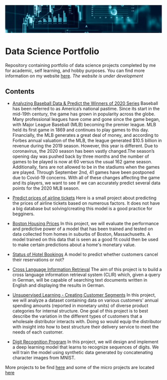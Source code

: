 <div align="center"><img src="images/header.png"></div>


# Data Science Portfolio
Repository containing portfolio of data science projects completed by me for academic, self learning, and hobby purposes.
You can find more information on my website [here](https://afshin.pro/). *The website is under development*


## Contents
- [Analyzing Baseball Data & Predict the Winners of 2020 Series](https://github.com/afshin-arab/afshin-arab.github.io/blob/200f6dadaee1a6bf3bc102216b4015858c0ae733/projects/Baseball%20Project/Project.pdf) Baseball has been referred to as America’s national pastime. Since its start in the mid-19th century, the game has grown in popularity across the globe. Many professional leagues have come and gone since the game began, with Major League Baseball (MLB) becoming the premier league. MLB held its first game in 1869 and continues to play games to this day. Financially, the MLB generates a great deal of money, and according to Forbes annual valuation of the MLB, the league generated $10.5 billion in revenue during the 2019 season. However, this year is different. Due to coronavirus, the 2020 season has been vastly changed.The season’s opening day was pushed back by three months and the number of games to be played is now at 60 versus the usual 162 game season. Additionally, fans are not allowed to be in the stadiums when the games are played. Through September 2nd, 41 games have been postponed due to Covid-19 concerns. With all of these changes affecting the game and its players, we want to see if we can accurately predict several data points for the 2020 MLB season.

- [Predict prices of airline tickets](https://github.com/afshin-arab/afshin-arab.github.io/blob/200f6dadaee1a6bf3bc102216b4015858c0ae733/projects/Predict%20prices%20of%20airline%20tickets/Project.ipynb) Here is a small project about predicting the prices of airline tickets based on numerous factors. It does not have a big database but solving/creating this model is a good practice for begginers.
- [Boston Housing Prices](https://github.com/afshin-arab/afshin-arab.github.io/blob/200f6dadaee1a6bf3bc102216b4015858c0ae733/projects/Boston%20Housing%20Prices/Project.ipynb) In this project, we will evaluate the performance and predictive power of a model that has been trained and tested on data collected from homes in suburbs of Boston, Massachusetts. A model trained on this data that is seen as a good fit could then be used to make certain predictions about a home's monetary value.

- [Status of Hotel Bookings](https://github.com/afshin-arab/afshin-arab.github.io/blob/200f6dadaee1a6bf3bc102216b4015858c0ae733/projects/Predict%20status%20of%20Hotel%20Booking/Project.ipynb) A model to predict whether customers cancel their reservations or not?

- [Cross Language Information Retrieval](https://github.com/afshin-arab/afshin-arab.github.io/blob/200f6dadaee1a6bf3bc102216b4015858c0ae733/projects/Cross%20Language%20Information%20Retrieval/Project.ipynb) The aim of this project is to build a cross language information retrieval system (CLIR) which, given a query in German, will be capable of searching text documents written in English and displaying the results in German.

- [Unsupervised Learning - Creating Customer Segments](https://github.com/afshin-arab/afshin-arab.github.io/blob/200f6dadaee1a6bf3bc102216b4015858c0ae733/projects/Customer%20Segments/Porject.ipynb) In this project, we will analyze a dataset containing data on various customers' annual spending amounts (reported in monetary units) of diverse product categories for internal structure. One goal of this project is to best describe the variation in the different types of customers that a wholesale distributor interacts with. Doing so would equip the distributor with insight into how to best structure their delivery service to meet the needs of each customer.

- [Digit Recognition Program](https://github.com/afshin-arab/afshin-arab.github.io/blob/200f6dadaee1a6bf3bc102216b4015858c0ae733/projects/Digit%20Sequence%20Recognition/Project.ipynb) In this project, we will design and implement a deep learning model that learns to recognize sequences of digits. We will train the model using synthetic data generated by concatenating character images from MNIST.

More projects to be find [here](https://github.com/afshin-arab/afshin-arab.github.io/tree/main/projects) and some of the micro projects are located [here](https://github.com/afshin-arab/afshin-arab.github.io/tree/main/projects/Micro%20Projects)
